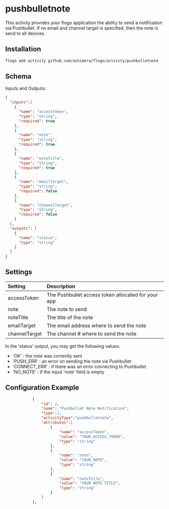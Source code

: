 # pushbulletnote
This activity provides your flogo application the ability to send a notification via Pushbullet.
If no email and channel target is specified, then the note is send to all devices. 


## Installation

```bash
flogo add activity github.com/achimera/flogo/activity/pushbulletnote
```

## Schema
Inputs and Outputs:

```json
{
  "inputs":[
    {
      "name": "accessToken",
      "type": "string",
      "required": true
    },
    {
      "name": "note",
      "type": "string",
      "required": true
    },
    {
      "name": "noteTitle",
      "type": "string",
      "required": true
    },
    {
      "name": "emailTarget",
      "type": "string",
      "required": false
    },
    {
      "name": "channelTarget",
      "type": "string",
      "required": false
    }
  ],
  "outputs": [
  	{
      "name": "status",
      "type": "string"
    }
  ]
}
```
## Settings
| Setting      | Description    |
|:-------------|:---------------|        
| accessToken  | The Pushbullet access token allocated for your app |
| note      	 | The note to send |
| noteTitle | The title of the note |
| emailTarget    	| The email address where to send the note |
| channelTarget    	| The channel # where to send the note |


In the 'status' output, you may get the following values:
- 'OK' : the note was correctly sent
- 'PUSH_ERR' : an error on sending the note via Pushbullet
- 'CONNECT_ERR' : if there was an error connecting to Pushbullet
- 'NO_NOTE' : if the input 'note' field is empty

## Configuration Example

```json
            {  
            	"id": 2,
            	"name": "Pushbullet Note Notification",
            	"type":1,
            	"activityType":"pushbulletnote",
            	"attributes":[  
    				{
      					"name": "accessToken",
      					"value": "YOUR_ACCESS_TOKEN",
      					"type": "string"
    				},
    				{
      					"name": "note",
      					"value": "YOUR_NOTE",
      					"type": "string"
    				},
    				{
      					"name": "noteTitle",
      					"value": "YOUR NOTE TITLE",
      					"type": "string"
    				}
            	]
         	},
```

